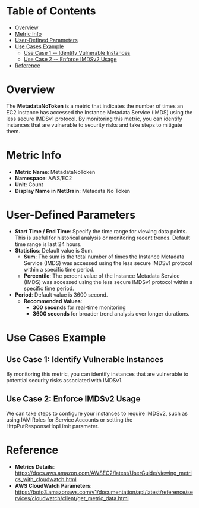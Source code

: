# Table of Contents
- [Overview](#overview)
- [Metric Info](#metric-info)
- [User-Defined Parameters](#user-defined-parameters)
- [Use Cases Example](#example)
    - [Use Case 1 -- Identify Vulnerable Instances](#example-1) 
    - [Use Case 2 -- Enforce IMDSv2 Usage](#example-2)
- [Reference](#reference)

# Overview <a name="overview"></a>
The <b>MetadataNoToken</b> is a metric that indicates the number of times an EC2 instance has accessed the Instance Metadata Service (IMDS) using the less secure IMDSv1 protocol. By monitoring this metric, you can identify instances that are vulnerable to security risks and take steps to mitigate them.

# Metric Info <a name="metric-info"></a>
* <b>Metric Name</b>: MetadataNoToken
* <b>Namespace</b>: AWS/EC2
* <b>Unit</b>: Count
* <b>Display Name in NetBrain</b>: Metadata No Token

# User-Defined Parameters <a name="user-defined-parameters"></a>
* <b>Start Time / End Time</b>: Specify the time range for viewing data points. This is useful for historical analysis or monitoring recent trends. Default time range is last 24 hours.
* <b>Statistics</b>: Default value is Sum.
  * <b>Sum</b>: The sum is the total number of times the Instance Metadata Service (IMDS) was accessed using the less secure IMDSv1 protocol within a specific time period.
  * <b>Percentile</b>: The percent value of the Instance Metadata Service (IMDS) was accessed using the less secure IMDSv1 protocol within a specific time period.
* <b>Period</b>: Default value is 3600 second.
  * <b>Recommended Values</b>:
    * <b>300 seconds</b> for real-time monitoring
    * <b>3600 seconds</b> for broader trend analysis over longer durations.

# Use Cases Example <a name="example"></a>
## Use Case 1: Identify Vulnerable Instances <a name="example-1"></a>
By monitoring this metric, you can identify instances that are vulnerable to potential security risks associated with IMDSv1.

## Use Case 2: Enforce IMDSv2 Usage <a name="example-2"></a>
We can take steps to configure your instances to require IMDSv2, such as using IAM Roles for Service Accounts or setting the HttpPutResponseHopLimit parameter.

# Reference <a name="reference"></a>
* <b>Metrics Details</b>: https://docs.aws.amazon.com/AWSEC2/latest/UserGuide/viewing_metrics_with_cloudwatch.html
* <b>AWS CloudWatch Parameters</b>: https://boto3.amazonaws.com/v1/documentation/api/latest/reference/services/cloudwatch/client/get_metric_data.html